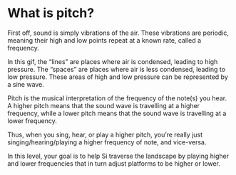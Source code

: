 # What is pitch?

First off, sound is simply vibrations of the air. These vibrations are periodic, meaning their high and low points repeat at a known rate, called a frequency.



In this gif, the “lines” are places where air is condensed, leading to high pressure. The “spaces” are places where air is less condensed, leading to low pressure. These areas of high and low pressure can be represented by a sine wave.

Pitch is the musical interpretation of the frequency of the note(s) you hear. A higher pitch means that the sound wave is travelling at a higher frequency, while a lower pitch means that the sound wave is travelling at a lower frequency. 

Thus, when you sing, hear, or play a higher pitch, you’re really just singing/hearing/playing a higher frequency of note, and vice-versa.

In this level, your goal is to help Si traverse the landscape by playing higher and lower frequencies that in turn adjust platforms to be higher or lower.

